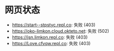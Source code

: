 # 网页状态
- https://start--stpstyc.repl.co: 失败 (403)
- https://oko-limkon.cloud.okteto.net: 失败 (502)
- https://jsn.limkon.repl.co: 失败 (403)
- https://Love.cfvqw.repl.co: 失败 (403)
